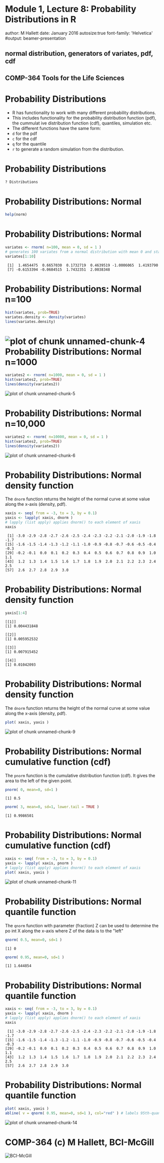 Module 1, Lecture 8: Probability Distributions in R
========================================================
author: M Hallett
date: January 2016
autosize:true
font-family: 'Helvetica' 
#output: beamer-presentation 

## normal distribution, generators of variates, pdf, cdf

## COMP-364 Tools for the Life Sciences

Probability Distributions
========================================================
- R has functionality to work with many different probability distributions.
- This includes functionality for the probability distribution function (pdf), the cummulat
ive distribution function (cdf), quantiles, simulation etc.
- The different functions have the same form:
- <code>d</code> for the pdf
- <code>c</code> for the cdf
- <code>q</code> for the quantile
- <code>r</code> to generate a random simulation from the distribution.

Probability Distributions
========================================================

```r
? Distributions
```

Probability Distributions: Normal
========================================================

```r
help(norm)
```

Probability Distributions: Normal
========================================================

```r
variates <- rnorm( n=100, mean = 0, sd = 1 ) 
# generates 100 variates from a normal distribution with mean 0 and standard deviation 1
variates[1:10] 
```

```
 [1]  1.4654475  0.6657030  0.1732719  0.4639519 -1.0006065  1.4193790
 [7] -0.6153394 -0.0684515  1.7432351  2.0038348
```
Probability Distributions: Normal n=100
========================================================

```r
hist(variates, prob=TRUE)
variates.density <- density(variates)
lines(variates.density)
```

![plot of chunk unnamed-chunk-4](M1.L8-figure/unnamed-chunk-4-1.png)
Probability Distributions: Normal n=1000
========================================================

```r
variates2 <- rnorm( n=1000, mean = 0, sd = 1 )
hist(variates2, prob=TRUE)
lines(density(variates2))
```

![plot of chunk unnamed-chunk-5](M1.L8-figure/unnamed-chunk-5-1.png)

Probability Distributions: Normal n=10,000
========================================================

```r
variates2 <- rnorm( n=10000, mean = 0, sd = 1 )
hist(variates2, prob=TRUE)
lines(density(variates2))
```

![plot of chunk unnamed-chunk-6](M1.L8-figure/unnamed-chunk-6-1.png)

Probability Distributions: Normal density function
========================================================
The <code>dnorm</code> function returns the height of the normal curve at some value along
the x-axis (density, pdf).

```r
xaxis <- seq( from = -3, to = 3, by = 0.1) 
yaxis <- lapply( xaxis, dnorm )   
# lapply (list apply) applies dnorm() to each element of xaxis
xaxis
```

```
 [1] -3.0 -2.9 -2.8 -2.7 -2.6 -2.5 -2.4 -2.3 -2.2 -2.1 -2.0 -1.9 -1.8 -1.7
[15] -1.6 -1.5 -1.4 -1.3 -1.2 -1.1 -1.0 -0.9 -0.8 -0.7 -0.6 -0.5 -0.4 -0.3
[29] -0.2 -0.1  0.0  0.1  0.2  0.3  0.4  0.5  0.6  0.7  0.8  0.9  1.0  1.1
[43]  1.2  1.3  1.4  1.5  1.6  1.7  1.8  1.9  2.0  2.1  2.2  2.3  2.4  2.5
[57]  2.6  2.7  2.8  2.9  3.0
```
Probability Distributions: Normal density function
========================================================

```r
yaxis[1:4]
```

```
[[1]]
[1] 0.004431848

[[2]]
[1] 0.005952532

[[3]]
[1] 0.007915452

[[4]]
[1] 0.01042093
```
Probability Distributions: Normal density function
========================================================
The <code>dnorm</code> function returns the height of the normal curve at some value along
the x-axis (density, pdf).

```r
plot( xaxis, yaxis )
```

![plot of chunk unnamed-chunk-9](M1.L8-figure/unnamed-chunk-9-1.png)

Probability Distributions: Normal cumulative function (cdf)
========================================================
The <code>pnorm</code> function is the cumulative distribution function (cdf). It gives the
 area to the left of the given point.

```r
pnorm( 0, mean=0, sd=1 )
```

```
[1] 0.5
```

```r
pnorm( 3, mean=0, sd=1, lower.tail = TRUE )
```

```
[1] 0.9986501
```
Probability Distributions: Normal cumulative function (cdf)
========================================================

```r
xaxis <- seq( from = -3, to = 3, by = 0.1)
yaxis <- lapply( xaxis, pnorm )   
# lapply (list apply) applies dnorm() to each element of xaxis
plot( xaxis, yaxis )
```

![plot of chunk unnamed-chunk-11](M1.L8-figure/unnamed-chunk-11-1.png)

Probability Distributions: Normal quantile function
========================================================
The <code>qnorm</code> function with parameter (fraction) Z can be used to determine the po
int X along the x-axis where Z  of the data is to the "left"

```r
qnorm( 0.5, mean=0, sd=1 )
```

```
[1] 0
```

```r
qnorm( 0.95, mean=0, sd=1 )
```

```
[1] 1.644854
```
Probability Distributions: Normal quantile function
========================================================

```r
xaxis <- seq( from = -3, to = 3, by = 0.1)
yaxis <- lapply( xaxis, dnorm )   
# lapply (list apply) applies dnorm() to each element of xaxis
xaxis
```

```
 [1] -3.0 -2.9 -2.8 -2.7 -2.6 -2.5 -2.4 -2.3 -2.2 -2.1 -2.0 -1.9 -1.8 -1.7
[15] -1.6 -1.5 -1.4 -1.3 -1.2 -1.1 -1.0 -0.9 -0.8 -0.7 -0.6 -0.5 -0.4 -0.3
[29] -0.2 -0.1  0.0  0.1  0.2  0.3  0.4  0.5  0.6  0.7  0.8  0.9  1.0  1.1
[43]  1.2  1.3  1.4  1.5  1.6  1.7  1.8  1.9  2.0  2.1  2.2  2.3  2.4  2.5
[57]  2.6  2.7  2.8  2.9  3.0
```
Probability Distributions: Normal quantile function
========================================================

```r
plot( xaxis, yaxis ) 
abline( v = qnorm( 0.95, mean=0, sd=1 ), col="red" ) # labels 95th-quantile
```

![plot of chunk unnamed-chunk-14](M1.L8-figure/unnamed-chunk-14-1.png)


COMP-364 (c) M Hallett, BCI-McGill
========================================================
![BCI-McGill](MyFigs/sysbiologo.png)


